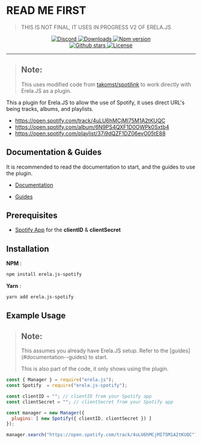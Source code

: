 <h1>READ ME FIRST</h1>

> THIS IS NOT FINAL, IT USES IN PROGRESS V2 OF ERELA.JS

<div align = "center">
    <a href="https://discord.gg/D6FXw55">
<img src="https://img.shields.io/discord/653436871858454538?color=7289DA&label=Support&logo=discord&style=for-the-badge" alt="Discord">
</a> 

<a href="https://www.npmjs.com/package/erela.js-spotify">
<img src="https://img.shields.io/npm/dw/erela.js-spotify?color=CC3534&logo=npm&style=for-the-badge" alt="Downloads">
</a>

<a href="https://www.npmjs.com/package/erela.js-spotify">
<img src="https://img.shields.io/npm/v/erela.js-spotify?color=red&label=Version&logo=npm&style=for-the-badge" alt="Npm version">
</a>

<br>

<a href="https://github.com/Solaris9/erela.js-spotify">
<img src="https://img.shields.io/github/stars/Solaris9/erela.js-spotify?color=333&logo=github&style=for-the-badge" alt="Github stars">
</a>

<a href="https://github.com/Solaris9/erela.js-spotify/blob/master/LICENSE">
<img src="https://img.shields.io/github/license/Solaris9/erela.js-spotify?color=6e5494&logo=github&style=for-the-badge" alt="License">
</a>
<hr>
</div>

> <h2>Note:</h2>
> This uses modified code from <a href="https://github.com/takomst/spotilink">takomst/spotilink</a> to work directly with Erela.JS as a plugin.

This a plugin for Erela.JS to allow the use of Spotify, it uses direct URL's being tracks, albums, and playlists.

- https://open.spotify.com/track/4uLU6hMCjMI75M1A2tKUQC
- https://open.spotify.com/album/6N9PS4QXF1D0OWPk0Sxtb4
- https://open.spotify.com/playlist/37i9dQZF1DZ06evO05tE88

## Documentation & Guides

It is recommended to read the documentation to start, and the guides to use the plugin.

- [Documentation](http://projects.solaris.codes/erelajs/docs/gettingstarted.html 'Erela.js Documentation') 

- [Guides](http://projects.solaris.codes/erelajs/guides/introduction.html 'Erela.js Guides')

## Prerequisites

- [Spotify App](https://developer.spotify.com/dashboard) for the **clientID** & **clientSecret**

## Installation

**NPM** :
```sh
npm install erela.js-spotify
```

**Yarn** :
```sh
yarn add erela.js-spotify
```

## Example Usage

> <h2>Note:</h2>
> This assumes you already have Erela.JS setup. Refer to the [guides](#documentation--guides) to start.
>
> This is also part of the code, it only shows using the plugin.

```javascript
const { Manager } = require("erela.js");
const Spotify  = require("erela.js-spotify");

const clientID = ""; // clientID from your Spotify app
const clientSecret = ""; // clientSecret from your Spotify app

const manager = new Manager({
  plugins: [ new Spotify({ clientID, clientSecret }) ]
});

manager.search("https://open.spotify.com/track/4uLU6hMCjMI75M1A2tKUQC");
```